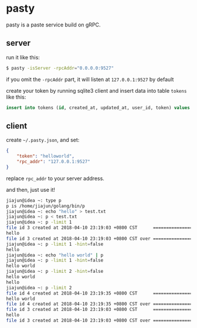 # pasty

pasty is a paste service build on gRPC.

## server

run it like this:

```bash
$ pasty -isServer -rpcAddr="0.0.0.0:9527"
```

if you omit the `-rpcAddr` part, it will listen at `127.0.0.1:9527` by default

create your token by running sqlite3 client and insert data into table `tokens` like this:

```sql
insert into tokens (id, created_at, updated_at, user_id, token) values (1,'2018-04-10 00:00:00','2018-04-10 00:00:00',1,'helloworld');
```

## client

create `~/.pasty.json`, and set:

```json
{
    "token": "helloworld",
    "rpc_addr": "127.0.0.1:9527"
}
```

replace `rpc_addr` to your server address.

and then, just use it!

```bash
jiajun@idea ~: type p
p is /home/jiajun/golang/bin/p
jiajun@idea ~: echo "hello" > test.txt
jiajun@idea ~: p < test.txt
jiajun@idea ~: p -limit 1
file id 3 created at 2018-04-10 23:19:03 +0800 CST      ==================
hello
file id 3 created at 2018-04-10 23:19:03 +0800 CST over ==================
jiajun@idea ~: p -limit 1 -hint=false
hello
jiajun@idea ~: echo "hello world" | p
jiajun@idea ~: p -limit 1 -hint=false
hello world
jiajun@idea ~: p -limit 2 -hint=false
hello world
hello
jiajun@idea ~: p -limit 2
file id 4 created at 2018-04-10 23:19:35 +0800 CST      ==================
hello world
file id 4 created at 2018-04-10 23:19:35 +0800 CST over ==================
file id 3 created at 2018-04-10 23:19:03 +0800 CST      ==================
hello
file id 3 created at 2018-04-10 23:19:03 +0800 CST over ==================
```
